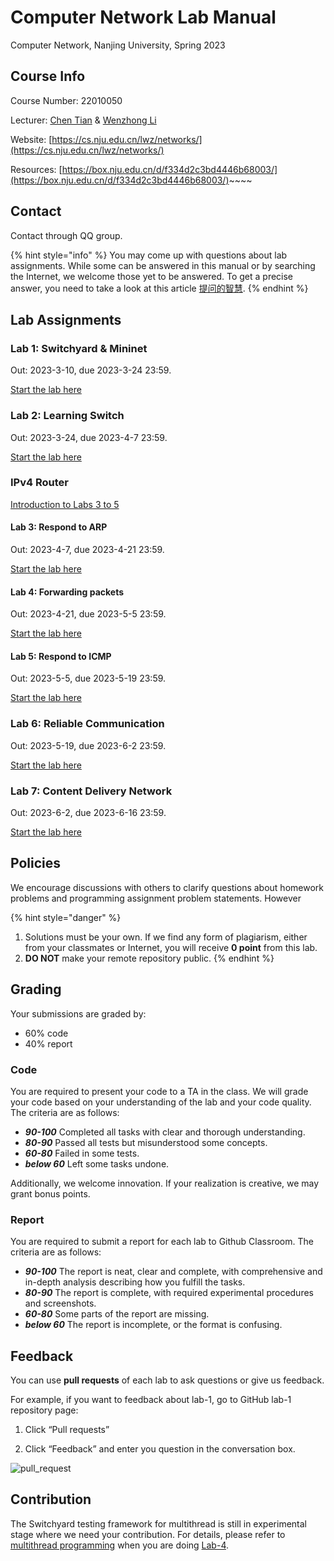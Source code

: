 # Computer Network Lab Manual

Computer Network, Nanjing University, Spring 2023

## Course Info

Course Number: 22010050

Lecturer: [Chen Tian](https://cs.nju.edu.cn/tianchen/) & [Wenzhong Li](https://cs.nju.edu.cn/lwz/)

Website: [https://cs.nju.edu.cn/lwz/networks/](https://cs.nju.edu.cn/lwz/networks/)

Resources: [https://box.nju.edu.cn/d/f334d2c3bd4446b68003/](https://box.nju.edu.cn/d/f334d2c3bd4446b68003/)~~~~

## Contact

Contact through QQ group.

{% hint style="info" %}
You may come up with questions about lab assignments. While some can be answered in this manual or by searching the Internet, we welcome those yet to be answered. To get a precise answer, you need to take a look at this article [提问的智慧](https://github.com/ryanhanwu/How-To-Ask-Questions-The-Smart-Way/blob/master/README-zh\_CN.md).
{% endhint %}

## Lab Assignments

### Lab 1: Switchyard & Mininet

Out: 2023-3-10, due 2023-3-24 23:59.

[Start the lab here](lab-1/)

### Lab 2: Learning Switch

Out: 2023-3-24, due 2023-4-7 23:59.

[Start the lab here](lab-2/)

### IPv4 Router

[Introduction to Labs 3 to 5](ipv4-router/)

#### Lab 3: Respond to ARP

Out: 2023-4-7, due 2023-4-21 23:59.

[Start the lab here](ipv4-router/lab-3/)

#### Lab 4: Forwarding packets

Out: 2023-4-21, due 2023-5-5 23:59.

[Start the lab here](ipv4-router/lab-4/)

#### Lab 5: Respond to ICMP

Out: 2023-5-5, due 2023-5-19 23:59.

[Start the lab here](ipv4-router/lab-5/)

### Lab 6: Reliable Communication

Out: 2023-5-19, due 2023-6-2 23:59.

[Start the lab here](lab-6/)

### Lab 7: Content Delivery Network

Out: 2023-6-2, due 2023-6-16 23:59.

[Start the lab here](lab-7/)

## Policies

We encourage discussions with others to clarify questions about homework problems and programming assignment problem statements. However

{% hint style="danger" %}
1. Solutions must be your own. If we find any form of plagiarism, either from your classmates or Internet, you will receive **0 point** from this lab.
2. **DO NOT** make your remote repository public.
{% endhint %}

## Grading

Your submissions are graded by:

* 60% code
* 40% report

### Code

You are required to present your code to a TA in the class. We will grade your code based on your understanding of the lab and your code quality. The criteria are as follows:

* _**90-100**_ Completed all tasks with clear and thorough understanding.&#x20;
* _**80-90**_ Passed all tests but misunderstood some concepts.
* _**60-80**_ Failed in some tests.
* _**below 60**_ Left some tasks undone.

Additionally, we welcome innovation. If your realization is creative, we may grant bonus points.

### Report

You are required to submit a report for each lab to Github Classroom. The criteria are as follows:

* _**90-100**_ The report is neat, clear and complete, with comprehensive and in-depth analysis describing how you fulfill the tasks.
* _**80-90**_ The report is complete, with required experimental procedures and screenshots.
* _**60-80**_ Some parts of the report are missing.
* _**below 60**_ The report is incomplete, or the format is confusing.

## Feedback

You can use **pull requests** of each lab to ask questions or give us feedback.

For example, if you want to feedback about lab-1, go to GitHub lab-1 repository page:

1.  Click “Pull requests”


2. Click “Feedback” and enter you question in the conversation box.

![pull\_request](.gitbook/assets/pull\_request.png)

## Contribution

The Switchyard testing framework for multithread is still in experimental stage where we need your contribution. For details, please refer to [multithread programming](appendix/multithread-programming.md) when you are doing [Lab-4](ipv4-router/lab-4/).
